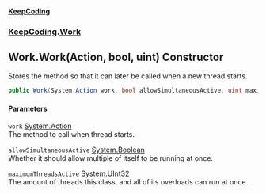 #### [KeepCoding](index.md 'index')
### [KeepCoding](KeepCoding.md 'KeepCoding').[Work](Work.md 'KeepCoding.Work')
## Work.Work(Action, bool, uint) Constructor
Stores the method so that it can later be called when a new thread starts.  
```csharp
public Work(System.Action work, bool allowSimultaneousActive, uint maximumThreadsActive);
```
#### Parameters
<a name='KeepCoding_Work_Work(System_Action_bool_uint)_work'></a>
`work` [System.Action](https://docs.microsoft.com/en-us/dotnet/api/System.Action 'System.Action')  
The method to call when thread starts.
  
<a name='KeepCoding_Work_Work(System_Action_bool_uint)_allowSimultaneousActive'></a>
`allowSimultaneousActive` [System.Boolean](https://docs.microsoft.com/en-us/dotnet/api/System.Boolean 'System.Boolean')  
Whether it should allow multiple of itself to be running at once.
  
<a name='KeepCoding_Work_Work(System_Action_bool_uint)_maximumThreadsActive'></a>
`maximumThreadsActive` [System.UInt32](https://docs.microsoft.com/en-us/dotnet/api/System.UInt32 'System.UInt32')  
The amount of threads this class, and all of its overloads can run at once.
  
